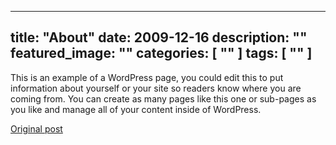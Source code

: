 
---
title: "About"
date: 2009-12-16
description: ""
featured_image: ""
categories: [ "" ]
tags: [ "" ]
---

<!-- Number 1 -->

This is an example of a WordPress page, you could edit this to put information about yourself or your site so readers know where you are coming from. You can create as many pages like this one or sub-pages as you like and manage all of your content inside of WordPress.



[Original post](https://statystycznakuchnia.wordpress.com/about/)


